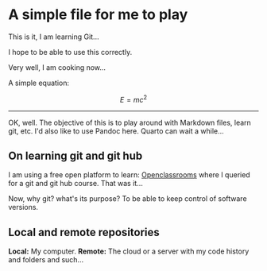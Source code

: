 # A simple file for me to play

This is it, I am learning Git...

I hope to be able to use this correctly.

Very well, I am cooking now...

A simple equation:

$$E=mc^2$$

***

OK, well.  The objective of this is to play around with Markdown files, learn git, etc.  I'd also like to use Pandoc here.  Quarto can wait a while...

## On learning git and git hub

I am using a free open platform to learn: [Openclassrooms](https://openclassrooms.com/en/search?query=git) where I queried for a git and git hub course.  That was it...

Now, why git? what's its purpose?  To be able to keep control of software versions.

## Local and remote repositories

**Local:** My computer.
**Remote:** The cloud or a server with my code history and folders and such...
